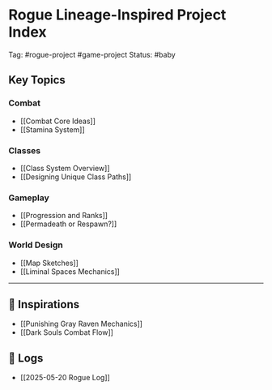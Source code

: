 # Rogue Lineage-Inspired Project Index
Tag: #rogue-project  #game-project 
Status: #baby  

## Key Topics

### Combat
- [[Combat Core Ideas]]
- [[Stamina System]]

### Classes
- [[Class System Overview]]
- [[Designing Unique Class Paths]]

### Gameplay
- [[Progression and Ranks]]
- [[Permadeath or Respawn?]]

### World Design
- [[Map Sketches]]
- [[Liminal Spaces Mechanics]]

---

## 🧠 Inspirations
- [[Punishing Gray Raven Mechanics]]
- [[Dark Souls Combat Flow]]

## 📝 Logs
- [[2025-05-20 Rogue Log]]

